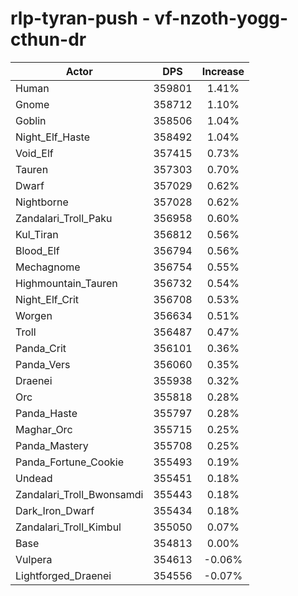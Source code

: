 # rlp-tyran-push - vf-nzoth-yogg-cthun-dr
| Actor | DPS | Increase |
|---|:---:|:---:|
|Human|359801|1.41%|
|Gnome|358712|1.10%|
|Goblin|358506|1.04%|
|Night_Elf_Haste|358492|1.04%|
|Void_Elf|357415|0.73%|
|Tauren|357303|0.70%|
|Dwarf|357029|0.62%|
|Nightborne|357028|0.62%|
|Zandalari_Troll_Paku|356958|0.60%|
|Kul_Tiran|356812|0.56%|
|Blood_Elf|356794|0.56%|
|Mechagnome|356754|0.55%|
|Highmountain_Tauren|356732|0.54%|
|Night_Elf_Crit|356708|0.53%|
|Worgen|356634|0.51%|
|Troll|356487|0.47%|
|Panda_Crit|356101|0.36%|
|Panda_Vers|356060|0.35%|
|Draenei|355938|0.32%|
|Orc|355818|0.28%|
|Panda_Haste|355797|0.28%|
|Maghar_Orc|355715|0.25%|
|Panda_Mastery|355708|0.25%|
|Panda_Fortune_Cookie|355493|0.19%|
|Undead|355451|0.18%|
|Zandalari_Troll_Bwonsamdi|355443|0.18%|
|Dark_Iron_Dwarf|355434|0.18%|
|Zandalari_Troll_Kimbul|355050|0.07%|
|Base|354813|0.00%|
|Vulpera|354613|-0.06%|
|Lightforged_Draenei|354556|-0.07%|
